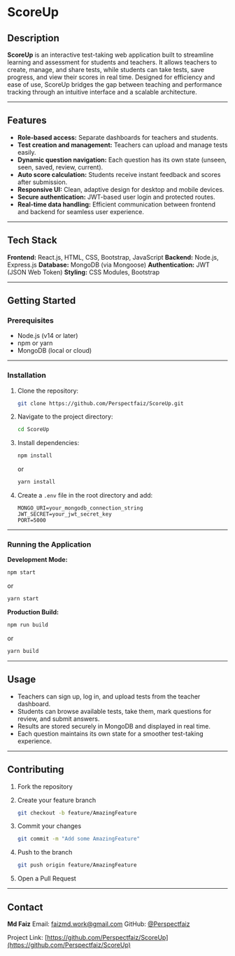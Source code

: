 # ScoreUp

## Description

**ScoreUp** is an interactive test-taking web application built to streamline learning and assessment for students and teachers. It allows teachers to create, manage, and share tests, while students can take tests, save progress, and view their scores in real time. Designed for efficiency and ease of use, ScoreUp bridges the gap between teaching and performance tracking through an intuitive interface and a scalable architecture.

---

## Features

* **Role-based access:** Separate dashboards for teachers and students.
* **Test creation and management:** Teachers can upload and manage tests easily.
* **Dynamic question navigation:** Each question has its own state (unseen, seen, saved, review, current).
* **Auto score calculation:** Students receive instant feedback and scores after submission.
* **Responsive UI:** Clean, adaptive design for desktop and mobile devices.
* **Secure authentication:** JWT-based user login and protected routes.
* **Real-time data handling:** Efficient communication between frontend and backend for seamless user experience.

---

## Tech Stack

**Frontend:** React.js, HTML, CSS, Bootstrap, JavaScript
**Backend:** Node.js, Express.js
**Database:** MongoDB (via Mongoose)
**Authentication:** JWT (JSON Web Token)
**Styling:** CSS Modules, Bootstrap

---

## Getting Started

### Prerequisites

* Node.js (v14 or later)
* npm or yarn
* MongoDB (local or cloud)

---

### Installation

1. Clone the repository:

   ```bash
   git clone https://github.com/Perspectfaiz/ScoreUp.git
   ```

2. Navigate to the project directory:

   ```bash
   cd ScoreUp
   ```

3. Install dependencies:

   ```bash
   npm install
   ```

   or

   ```bash
   yarn install
   ```

4. Create a `.env` file in the root directory and add:

   ```
   MONGO_URI=your_mongodb_connection_string
   JWT_SECRET=your_jwt_secret_key
   PORT=5000
   ```

---

### Running the Application

**Development Mode:**

```bash
npm start
```

or

```bash
yarn start
```

**Production Build:**

```bash
npm run build
```

or

```bash
yarn build
```

---

## Usage

* Teachers can sign up, log in, and upload tests from the teacher dashboard.
* Students can browse available tests, take them, mark questions for review, and submit answers.
* Results are stored securely in MongoDB and displayed in real time.
* Each question maintains its own state for a smoother test-taking experience.

---

## Contributing

1. Fork the repository
2. Create your feature branch

   ```bash
   git checkout -b feature/AmazingFeature
   ```
3. Commit your changes

   ```bash
   git commit -m "Add some AmazingFeature"
   ```
4. Push to the branch

   ```bash
   git push origin feature/AmazingFeature
   ```
5. Open a Pull Request

---

## Contact

**Md Faiz**
Email: [faizmd.work@gmail.com](mailto:faizmd.work@gmail.com)
GitHub: [@Perspectfaiz](https://github.com/Perspectfaiz)

Project Link: [https://github.com/Perspectfaiz/ScoreUp](https://github.com/Perspectfaiz/ScoreUp)
